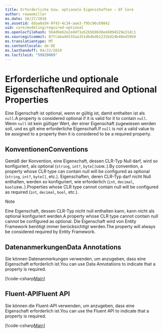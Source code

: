 ```yaml
---
title: Erforderliche bzw. optionale Eigenschaften – EF Core
author: rowanmiller
ms.date: 10/27/2016
ms.assetid: ddaa0a54-9f43-4c34-aae3-f95c96c69842
uid: core/modeling/required-optional
ms.openlocfilehash: 564d9e62e2ed4f1a52b569630ed4994529e31dc1
ms.sourcegitcommit: 87fcaba46535aa351db4bdb1231bd14b40e459b9
ms.translationtype: MT
ms.contentlocale: de-DE
ms.lasthandoff: 04/22/2019
ms.locfileid: "59929809"
---
```

# <a name="required-and-optional-properties"></a><span data-ttu-id="d2ee9-102">Erforderliche und optionale Eigenschaften</span><span class="sxs-lookup"><span data-stu-id="d2ee9-102">Required and Optional Properties</span></span>

<span data-ttu-id="d2ee9-103">Eine Eigenschaft ist optional, wenn er gültig ist, damit enthalten ist als `null`.</span><span class="sxs-lookup"><span data-stu-id="d2ee9-103">A property is considered optional if it is valid for it to contain `null`.</span></span> <span data-ttu-id="d2ee9-104">Wenn `null` ist kein gültiger Wert, der einer Eigenschaft zugewiesen werden soll, und es gilt eine erforderliche Eigenschaft.</span><span class="sxs-lookup"><span data-stu-id="d2ee9-104">If `null` is not a valid value to be assigned to a property then it is considered to be a required property.</span></span>

## <a name="conventions"></a><span data-ttu-id="d2ee9-105">Konventionen</span><span class="sxs-lookup"><span data-stu-id="d2ee9-105">Conventions</span></span>

<span data-ttu-id="d2ee9-106">Gemäß der Konvention, eine Eigenschaft, dessen CLR-Typ Null darf, wird so konfiguriert, als optional (`string`, `int?`, `byte[]`usw..).</span><span class="sxs-lookup"><span data-stu-id="d2ee9-106">By convention, a property whose CLR type can contain null will be configured as optional (`string`, `int?`, `byte[]`, etc.).</span></span> <span data-ttu-id="d2ee9-107">Eigenschaften, deren CLR-Typ darf nicht Null enthalten, werden so konfiguriert, wie erforderlich (`int`, `decimal`, `bool`usw..).</span><span class="sxs-lookup"><span data-stu-id="d2ee9-107">Properties whose CLR type cannot contain null will be configured as required (`int`, `decimal`, `bool`, etc.).</span></span>

> [!NOTE]  
> <span data-ttu-id="d2ee9-108">Eine Eigenschaft, dessen CLR-Typ nicht null enthalten kann, kann nicht als optional konfiguriert werden.</span><span class="sxs-lookup"><span data-stu-id="d2ee9-108">A property whose CLR type cannot contain null cannot be configured as optional.</span></span> <span data-ttu-id="d2ee9-109">Die Eigenschaft wird von Entity Framework benötigt immer berücksichtigt werden.</span><span class="sxs-lookup"><span data-stu-id="d2ee9-109">The property will always be considered required by Entity Framework.</span></span>

## <a name="data-annotations"></a><span data-ttu-id="d2ee9-110">Datenanmerkungen</span><span class="sxs-lookup"><span data-stu-id="d2ee9-110">Data Annotations</span></span>

<span data-ttu-id="d2ee9-111">Sie können Datenanmerkungen verwenden, um anzugeben, dass eine Eigenschaft erforderlich ist.</span><span class="sxs-lookup"><span data-stu-id="d2ee9-111">You can use Data Annotations to indicate that a property is required.</span></span>

[!code-csharp[Main](../../../samples/core/Modeling/DataAnnotations/Samples/Required.cs?highlight=14)]

## <a name="fluent-api"></a><span data-ttu-id="d2ee9-112">Fluent-API</span><span class="sxs-lookup"><span data-stu-id="d2ee9-112">Fluent API</span></span>

<span data-ttu-id="d2ee9-113">Sie können die Fluent-API verwenden, um anzugeben, dass eine Eigenschaft erforderlich ist.</span><span class="sxs-lookup"><span data-stu-id="d2ee9-113">You can use the Fluent API to indicate that a property is required.</span></span>

[!code-csharp[Main](../../../samples/core/Modeling/FluentAPI/Samples/Required.cs?highlight=11-13)]

